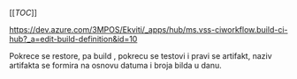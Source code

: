 [[_TOC_]]

https://dev.azure.com/3MPOS/Ekviti/_apps/hub/ms.vss-ciworkflow.build-ci-hub?_a=edit-build-definition&id=10

Pokrece se restore, pa build , pokrecu se testovi i pravi se artifakt, naziv artifakta se formira na osnovu datuma i broja bilda u danu.

